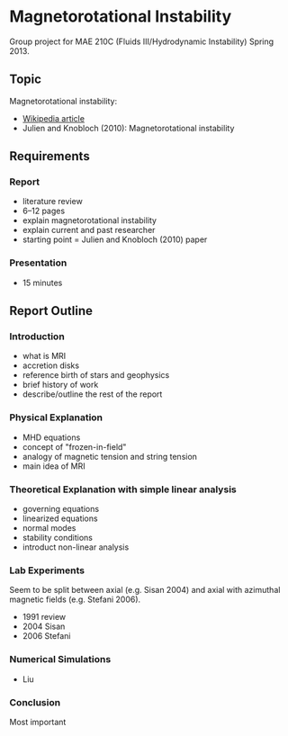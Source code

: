 # Magnetorotational Instability
Group project for MAE 210C (Fluids III/Hydrodynamic Instability) Spring 2013.


## Topic
Magnetorotational instability:

* [Wikipedia article](http://en.wikipedia.org/wiki/Magnetorotational_instability)
* Julien and Knobloch (2010): Magnetorotational instability


## Requirements

### Report
* literature review
* 6–12 pages
* explain magnetorotational instability
* explain current and past researcher
* starting point = Julien and Knobloch (2010) paper


### Presentation
* 15 minutes


## Report Outline

### Introduction

* what is MRI
* accretion disks
* reference birth of stars and geophysics
* brief history of work
* describe/outline the rest of the report

### Physical Explanation

* MHD equations
* concept of "frozen-in-field"
* analogy of magnetic tension and string tension
* main idea of MRI

### Theoretical Explanation with simple linear analysis

* governing equations
* linearized equations
* normal modes
* stability conditions
* introduct non-linear analysis

### Lab Experiments
Seem to be split between axial (e.g. Sisan 2004) and axial with azimuthal magnetic fields (e.g. Stefani 2006).

* 1991 review
* 2004 Sisan
* 2006 Stefani


### Numerical Simulations

* Liu

### Conclusion
Most important

